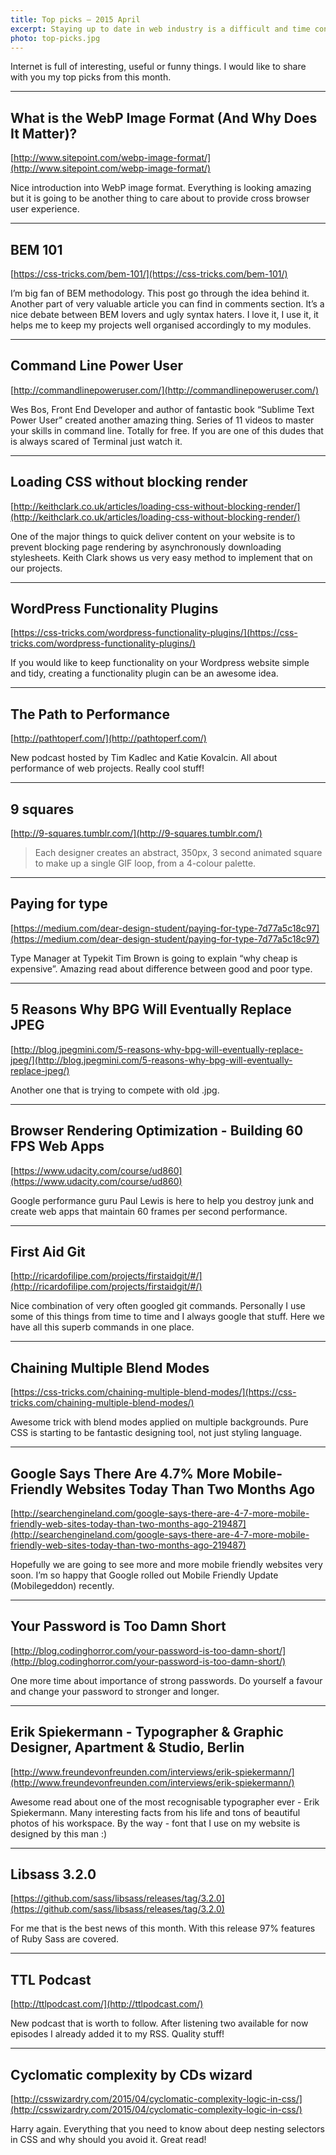 ```yaml
---
title: Top picks — 2015 April
excerpt: Staying up to date in web industry is a difficult and time consuming task. I would like to share with you my top finds from the past month.
photo: top-picks.jpg
---
```


Internet is full of interesting, useful or funny things. I would like to share with you my top picks from this month.

- - -

## What is the WebP Image Format (And Why Does It Matter)?

[http://www.sitepoint.com/webp-image-format/](http://www.sitepoint.com/webp-image-format/)

Nice introduction into WebP image format. Everything is looking amazing but it is going to be another thing to care about to provide cross browser user experience.

- - -

## BEM 101

[https://css-tricks.com/bem-101/](https://css-tricks.com/bem-101/)

I’m big fan of BEM methodology. This post go through the idea behind it. Another part of very valuable article you can find in comments section. It’s a nice debate between BEM lovers and ugly syntax haters. I love it, I use it, it helps me to keep my projects well organised accordingly to my modules.

- - -

## Command Line Power User

[http://commandlinepoweruser.com/](http://commandlinepoweruser.com/)

Wes Bos, Front End Developer and author of fantastic book “Sublime Text Power User” created another amazing thing. Series of 11 videos to master your skills in command line. Totally for free. If you are one of this dudes that is always scared of Terminal just watch it.

- - -

## Loading CSS without blocking render

[http://keithclark.co.uk/articles/loading-css-without-blocking-render/](http://keithclark.co.uk/articles/loading-css-without-blocking-render/)

One of the major things to quick deliver content on your website is to prevent blocking page rendering by asynchronously downloading stylesheets. Keith Clark shows us very easy method to implement that on our projects.

 - - -

## WordPress Functionality Plugins

[https://css-tricks.com/wordpress-functionality-plugins/](https://css-tricks.com/wordpress-functionality-plugins/)

If you would like to keep functionality on your Wordpress website simple and tidy, creating a functionality plugin can be an awesome idea.

- - -

## The Path to Performance

[http://pathtoperf.com/](http://pathtoperf.com/)

New podcast hosted by Tim Kadlec and Katie Kovalcin. All about performance of web projects. Really cool stuff!

- - -

## 9 squares

[http://9-squares.tumblr.com/](http://9-squares.tumblr.com/)

> Each designer creates an abstract, 350px, 3 second animated square to make up a single GIF loop, from a 4-colour palette.

- - -

## Paying for type

[https://medium.com/dear-design-student/paying-for-type-7d77a5c18c97](https://medium.com/dear-design-student/paying-for-type-7d77a5c18c97)

Type Manager at Typekit Tim Brown is going to explain “why cheap is expensive”. Amazing read about difference between good and poor type.

- - -

## 5 Reasons Why BPG Will Eventually Replace JPEG

[http://blog.jpegmini.com/5-reasons-why-bpg-will-eventually-replace-jpeg/](http://blog.jpegmini.com/5-reasons-why-bpg-will-eventually-replace-jpeg/)

Another one that is trying to compete with old .jpg.

- - -

## Browser Rendering Optimization - Building 60 FPS Web Apps

[https://www.udacity.com/course/ud860](https://www.udacity.com/course/ud860)

Google performance guru Paul Lewis is here to help you destroy junk and create web apps that maintain 60 frames per second performance.

- - -

## First Aid Git

[http://ricardofilipe.com/projects/firstaidgit/#/](http://ricardofilipe.com/projects/firstaidgit/#/)

Nice combination of very often googled git commands. Personally I use some of this things from time to time and I always google that stuff. Here we have all this superb commands in one place.

- - -

## Chaining Multiple Blend Modes

[https://css-tricks.com/chaining-multiple-blend-modes/](https://css-tricks.com/chaining-multiple-blend-modes/)

Awesome trick with blend modes applied on multiple backgrounds. Pure CSS is starting to be fantastic designing tool, not just styling language.

- - -

## Google Says There Are 4.7% More Mobile-Friendly Websites Today Than Two Months Ago

[http://searchengineland.com/google-says-there-are-4-7-more-mobile-friendly-web-sites-today-than-two-months-ago-219487](http://searchengineland.com/google-says-there-are-4-7-more-mobile-friendly-web-sites-today-than-two-months-ago-219487)

Hopefully we are going to see more and more mobile friendly websites very soon. I’m so happy that Google rolled out Mobile Friendly Update (Mobilegeddon) recently.

- - -

## Your Password is Too Damn Short

[http://blog.codinghorror.com/your-password-is-too-damn-short/](http://blog.codinghorror.com/your-password-is-too-damn-short/)

One more time about importance of strong passwords. Do yourself a favour and change your password to stronger and longer.

- - -

## Erik Spiekermann - Typographer & Graphic Designer, Apartment & Studio, Berlin

[http://www.freundevonfreunden.com/interviews/erik-spiekermann/](http://www.freundevonfreunden.com/interviews/erik-spiekermann/)

Awesome read about one of the most recognisable typographer ever - Erik Spiekermann. Many interesting facts from his life and tons of beautiful photos of his workspace. By the way - font that I use on my website is designed by this man :)

- - -

## Libsass 3.2.0

[https://github.com/sass/libsass/releases/tag/3.2.0](https://github.com/sass/libsass/releases/tag/3.2.0)

For me that is the best news of this month. With this release 97% features of Ruby Sass are covered.

- - -

## TTL Podcast

[http://ttlpodcast.com/](http://ttlpodcast.com/)

New podcast that is worth to follow. After listening two available for now episodes I already added it to my RSS. Quality stuff!

- - -

## Cyclomatic complexity by CDs wizard

[http://csswizardry.com/2015/04/cyclomatic-complexity-logic-in-css/](http://csswizardry.com/2015/04/cyclomatic-complexity-logic-in-css/)

Harry again. Everything that you need to know about deep nesting selectors in CSS and why should you avoid it. Great read!
